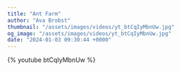```yaml
---
title: "Ant Farm"
author: "Ava Brobst"
thumbnail: "/assets/images/videos/yt_btCqIyMbnUw.jpg"
og_image: "/assets/images/videos/yt_btCqIyMbnUw.jpg"
date: "2024-01-03 09:30:44 +0000"
---
```


{% youtube btCqIyMbnUw %}